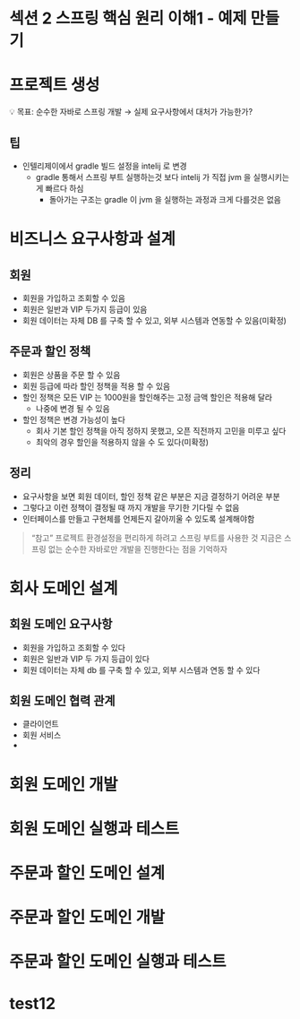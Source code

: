 # 섹션 2 스프링 핵심 원리 이해1 - 예제 만들기

# 프로젝트 생성

<aside>
💡 목표: 순수한 자바로 스프링 개발 → 실제 요구사항에서 대처가 가능한가?

</aside>

## 팁

- 인텔리제이에서 gradle 빌드 설정을 intelij 로 변경
    - gradle 통해서 스프링 부트 실행하는것 보다 intelij 가 직접 jvm 을 실행시키는게 빠르다 하심
        - 돌아가는 구조는 gradle 이 jvm 을 실행하는 과정과 크게 다를것은 없음

# 비즈니스 요구사항과 설계

## 회원

- 회원을 가입하고 조회할 수 있음
- 회원은 일반과 VIP 두가지 등급이 있음
- 회원 데이터는 자체 DB 를 구축 할 수 있고, 외부 시스템과 연동할 수 있음(미확정)

## 주문과 할인 정책

- 회원은 상품을 주문 할 수 있음
- 회원 등급에 따라 할인 정책을 적용 할 수 있음
- 할인 정책은 모든 VIP 는 1000원을 할인해주는 고정 금액 할인은 적용해 달라
    - 나중에 변경 될 수 있음
- 할인 정책은 변경 가능성이 높다
    - 회사 기본 할인 정책을 아직 정하지 못했고, 오픈 직전까지 고민을 미루고 싶다
    - 최악의 경우 할인을 적용하지 않을 수 도 있다(미확정)

## 정리

- 요구사항을 보면 회원 데이터, 할인 정책 같은 부분은 지금 결정하기 어려운 부분
- 그렇다고 이런 정책이 결정될 때 까지 개발을 무기한 기다릴 수 없음
- 인터페이스를 만들고 구현체를 언제든지 갈아끼울 수 있도록 설계해야함

> “참고” 프로젝트 환경설정을 편리하게 하려고 스프링 부트를 사용한 것
지금은 스프링 없는 순수한 자바로만 개발을 진행한다는 점을 기억하자
> 

# 회사 도메인 설계

## 회원 도메인 요구사항

- 회원을 가입하고 조회할 수 있다
- 회원은 일반과 VIP 두 가지 등급이 있다
- 회원 데이터는 자체 db 를 구축 할 수 있고, 외부 시스템과 연동 할 수 있다

## 회원 도메인 협력 관계

- 클라이언트
- 회원 서비스
- 

# 회원 도메인 개발

# 회원 도메인 실행과 테스트

# 주문과 할인 도메인 설계

# 주문과 할인 도메인 개발

# 주문과 할인 도메인 실행과 테스트
# test12